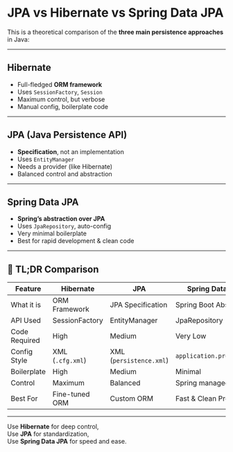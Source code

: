 # JPA vs Hibernate vs Spring Data JPA

This is a theoretical comparison of the **three main persistence approaches** in Java:

---

##  Hibernate

-  Full-fledged **ORM framework**
-  Uses `SessionFactory`, `Session`
-  Maximum control, but verbose
-  Manual config, boilerplate code

---

## JPA (Java Persistence API)

-  **Specification**, not an implementation
-  Uses `EntityManager`
-  Needs a provider (like Hibernate)
-  Balanced control and abstraction

---

##  Spring Data JPA

-  **Spring’s abstraction over JPA**
-  Uses `JpaRepository`, auto-config
-  Very minimal boilerplate
-  Best for rapid development & clean code

---

## 🧠 TL;DR Comparison

| Feature              | Hibernate        | JPA               | Spring Data JPA         |
|----------------------|------------------|--------------------|--------------------------|
| What it is           | ORM Framework    | JPA Specification | Spring Boot Abstraction |
| API Used             | SessionFactory   | EntityManager     | JpaRepository            |
| Code Required        | High             | Medium            | Very Low                 |
| Config Style         | XML (`.cfg.xml`) | XML (`persistence.xml`) | `application.properties` |
| Boilerplate          | High             | Medium            | Minimal                  |
| Control              | Maximum          | Balanced          | Spring managed           |
| Best For             | Fine-tuned ORM   | Custom ORM        | Fast & Clean Projects    |

---

Use **Hibernate** for deep control,  
Use **JPA** for standardization,  
Use **Spring Data JPA** for speed and ease.

